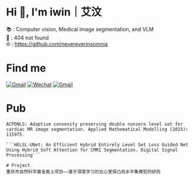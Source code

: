 # Hi 👋, I'm iwin｜艾汶
📚 : Computer vision, Medical image segmentation, and VLM   
💼 : 404 not found  
🌐 : https://github.com/nevereverinsomnia

# Find me
[![Gmail](https://img.shields.io/badge/Gmail-nevereverinsomnia@gmail.com-red?color=red&style=socail&logo=gmail)](mailto:nevereverinsomnia@gmail.com)
[![Wechat](https://img.shields.io/badge/Wechat-NNNevereverinsomnia-EA4335?color=green&style=flat&logo=wechat)]()
[![Gmail](https://img.shields.io/badge/Github-nevereverinsomnia-red?color=white&style=socail&logo=github)](mailto:https://github.com/nevereverinsomnia)

# Pub
```ACPDNLS: Adaptive convexity preserving double nonzero level set for cardiac MR image segmentation. Applied Mathematical Modelling (2025): 115975.```
```基于非零水平集保凸算法的左心室MRI图像分割[J]. 山东大学学报(理学版).
```HELSL-UNet: An Efficient Hybrid Entirely Level Set Loss Guided Net Using Hybrid Soft Attention for CMRI Segmentation. Digital Signal Processing```

# Project
重庆市自然科学基金面上项目——基于深度学习的左心室保凸双水平集模型的研究

